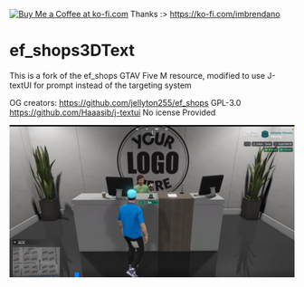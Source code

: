 <a href='https://ko-fi.com/G2G81E5J4O' target='_blank'><img height='36' style='border:0px;height:36px;' src='https://storage.ko-fi.com/cdn/kofi4.png?v=6' border='0' alt='Buy Me a Coffee at ko-fi.com' /></a> Thanks :>
https://ko-fi.com/imbrendano

# ef_shops3DText
This is a fork of the ef_shops GTAV Five M resource, modified to use J-textUI for prompt instead of the targeting system

OG creators: https://github.com/jellyton255/ef_shops GPL-3.0
             https://github.com/Haaasib/j-textui No icense Provided

[![Watch the video](https://github.com/ImBrendano/ef_shops3DText/blob/main/thumbnail.png?raw=true)](https://jumpshare.com/share/DtgH58aducD0Ten4wOvE)

